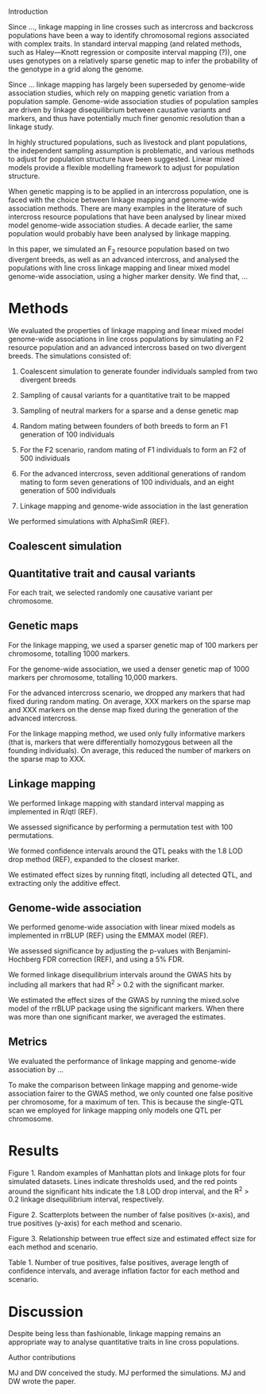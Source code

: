 Introduction

Since ..., linkage mapping in line crosses such as intercross and backcross populations have been a way to identify chromosomal regions associated with complex traits. In standard interval mapping (and related methods, such as Haley—Knott regression or composite interval mapping (?)), one uses genotypes on a relatively sparse genetic map to infer the probability of the genotype in a grid along the genome.

Since ... linkage mapping has largely been superseded by genome-wide association studies, which rely on mapping genetic variation from a population sample. Genome-wide association studies of population samples are driven by linkage disequilibrium between causative variants and markers, and thus have potentially much finer genomic resolution than a linkage study.

In highly structured populations, such as livestock and plant populations, the independent sampling assumption is problematic, and various methods to adjust for population structure have been suggested. Linear mixed models provide a flexible modelling framework to adjust for population structure.

When genetic mapping is to be applied in an intercross population, one is faced with the choice between linkage mapping and genome-wide association methods. There are many examples in the literature of such intercross resource populations that have been analysed by linear mixed model genome-wide association studies. A decade earlier, the same population would probably have been analysed by linkage mapping.

In this paper, we simulated an F<sub>2</sub> resource population based on two divergent breeds, as well as an advanced intercross, and analysed the populations with line cross linkage mapping and linear mixed model genome-wide association, using a higher marker density. We find that, ...

# Methods

We evaluated the properties of linkage mapping and linear mixed model genome-wide associations in line cross populations by simulating an F2 resource population and an advanced intercross based on two divergent breeds. The simulations consisted of:

1.  Coalescent simulation to generate founder individuals sampled from two divergent breeds

2.  Sampling of causal variants for a quantitative trait to be mapped

3.  Sampling of neutral markers for a sparse and a dense genetic map

4.  Random mating between founders of both breeds to form an F1 generation of 100 individuals

5.  For the F2 scenario, random mating of F1 individuals to form an F2 of 500 individuals

6.  For the advanced intercross, seven additional generations of random mating to form seven generations of 100 individuals, and an eight generation of 500 individuals

7.  Linkage mapping and genome-wide association in the last generation

We performed simulations with AlphaSimR (REF).

## Coalescent simulation

## Quantitative trait and causal variants

For each trait, we selected randomly one causative variant per chromosome.

## Genetic maps

For the linkage mapping, we used a sparser genetic map of 100 markers per chromosome, totalling 1000 markers.

For the genome-wide association, we used a denser genetic map of 1000 markers per chromosome, totalling 10,000 markers.

For the advanced intercross scenario, we dropped any markers that had fixed during random mating. On average, XXX markers on the sparse map and XXX markers on the dense map fixed during the generation of the advanced intercross.

For the linkage mapping method, we used only fully informative markers (that is, markers that were differentially homozygous between all the founding individuals). On average, this reduced the number of markers on the sparse map to XXX.

## Linkage mapping

We performed linkage mapping with standard interval mapping as implemented in R/qtl (REF).

We assessed significance by performing a permutation test with 100 permutations.

We formed confidence intervals around the QTL peaks with the 1.8 LOD drop method (REF), expanded to the closest marker.

We estimated effect sizes by running fitqtl, including all detected QTL, and extracting only the additive effect.

## Genome-wide association

We performed genome-wide association with linear mixed models as implemented in rrBLUP (REF) using the EMMAX model (REF).

We assessed significance by adjusting the p-values with Benjamini-Hochberg FDR correction (REF), and using a 5% FDR.

We formed linkage disequilibrium intervals around the GWAS hits by including all markers that had R<sup>2</sup> &gt; 0.2 with the significant marker.

We estimated the effect sizes of the GWAS by running the mixed.solve model of the rrBLUP package using the significant markers. When there was more than one significant marker, we averaged the estimates.

## Metrics

We evaluated the performance of linkage mapping and genome-wide association by ...

To make the comparison between linkage mapping and genome-wide association fairer to the GWAS method, we only counted one false positive per chromosome, for a maximum of ten. This is because the single-QTL scan we employed for linkage mapping only models one QTL per chromosome.

# Results

Figure 1. Random examples of Manhattan plots and linkage plots for four simulated datasets. Lines indicate thresholds used, and the red points around the significant hits indicate the 1.8 LOD drop interval, and the R<sup>2</sup> &gt; 0.2 linkage disequilibrium interval, respectively.

Figure 2. Scatterplots between the number of false positives (x-axis), and true positives (y-axis) for each method and scenario.

Figure 3. Relationship between true effect size and estimated effect size for each method and scenario.

Table 1. Number of true positives, false positives, average length of confidence intervals, and average inflation factor for each method and scenario.

# Discussion

Despite being less than fashionable, linkage mapping remains an appropriate way to analyse quantitative traits in line cross populations.

Author contributions

MJ and DW conceived the study. MJ performed the simulations. MJ and DW wrote the paper.
